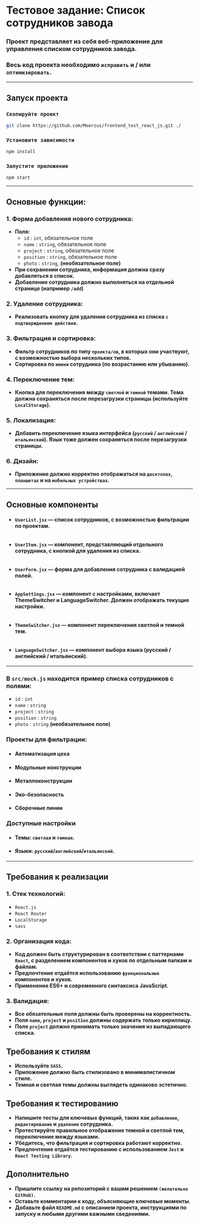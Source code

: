 # Тестовое задание: Список сотрудников завода

### Проект представляет из себя веб-приложение для управления списком сотрудников завода.
### Весь код проекта необходимо `исправить` и / или `оптимизировать`.

---

## Запуск проекта

### `Скопируйте проект`

```bash
git clone https://github.com/Meerzus/frontend_test_react_js.git ./
```

### `Установите зависимости`

```bash
npm install
```

### `Запустите приложение`

```bash
npm start
```

---

## Основные функции:

### 1. Форма добавления нового сотрудника:
   - **Поля:**
     - `id` : `int`, обязательное поле
     - `name` : `string`, обязательное поле
     - `project` : `string`, обязательное поле
     - `position` : `string`, обязательное поле
     - `photo` : `string`, **(необязательное поле)**
   - **При сохранении сотрудника, информация должна сразу добавляться в список.**
   - **Добавление сотрудника должно выполняться на отдельной странице (например `/add`)**

### 2. Удаление сотрудника:
   - **Реализовать кнопку для удаления сотрудника из списка `с подтверждением действия`.**

### 3. Фильтрация и сортировка:
   - **Фильтр сотрудников по типу `проекта/ов`, в которых они участвуют, с возможностью выбора нескольких типов.**
   - **Сортировка по `имени` сотрудника (по возрастанию или убыванию).**

### 4. Переключение тем:
   - **Кнопка для переключения между `светлой` и `темной` темами. Тема должна сохраняться после перезагрузки страницы (используйте `LocalStorage`).**

### 5. Локализация:
   - **Добавить переключение языка интерфейса (`русский` / `английский` / `итальянский`). Язык тоже должен сохраняться после перезагрузки страницы.**

### 6. Дизайн:
   - **Приложение должно корректно отображаться на `десктопах`, `планшетах` и на `мобильных устройствах`.**

---
## Основные компоненты
   - #### `UserList.jsx` — список сотрудников, с возможностью фильтрации по проектам.
######
   - #### `UserItem.jsx` — компонент, представляющий отдельного сотрудника, с кнопкой для удаления из списка.
######
   - #### `UserForm.jsx` — форма для добавления сотрудника с валидацией полей.
######
   - #### `AppSettings.jsx` — компонент с настройками, включает ThemeSwitcher и LanguageSwitcher. Должен отображать текущие настройки.
######
   - #### `ThemeSwitcher.jsx` — компонент переключения светлой и темной тем.
######
   - #### `LanguageSwitcher.jsx` — компонент выбора языка (русский / английский / итальянский).

---

### В `src/mock.js` находится пример списка сотрудников с полями:

- `id` : `int`
- `name` : `string`
- `project` : `string`
- `position` : `string`
- `photo` : `string` **(необязательное поле)**

### Проекты для фильтрации:
- #### Автоматизация цеха
- #### Модульные конструкции
- #### Металлоконструкции
- #### Эко-безопасность
- #### Сборочные линии

### Доступные настройки
- #### Темы: `светлая` и `темная`.
- #### Языки: `русский`/`английский`/`итальянский`.

---
## Требования к реализации
### 1. Стек технологий:
   - `React.js`
   - `React Router`
   - `LocalStorage`
   - `sass`

### 2. Организация кода:
   - **Код должен быть структурирован в соответствии с паттернами `React`, с разделением компонентов и хуков по отдельным папкам и файлам.**
   - **Предпочтение отдаётся использованию `функциональных` компонентов и хуков.**
   - **Применение ES6+ и современного синтаксиса JavaScript.**

### 3. Валидация:
   - **Все обязательные поля должны быть проверены на корректность.**
   - **Поля `name`, `project` и `position` должны содержать только кириллицу.**
   - **Поле `project` должно принимать только значения из выпадающего списка.**

## Требования к стилям
- **Используйте `SASS`.**
- **Приложение должно быть стилизовано в минималистичном стиле.**
- **Темная и светлая темы должны выглядеть одинаково эстетично.**

## Требования к тестированию
- **Напишите тесты для ключевых функций, таких как `добавление`, `редактирование` и `удаление` сотрудника.**
- **Протестируйте правильное отображение темной и светлой тем, переключение между языками.**
- **Убедитесь, что фильтрация и сортировка работают корректно.**
- **Предпочтение отдаётся тестированию с использованием `Jest` и `React Testing Library`.**

## Дополнительно
- **Пришлите ссылку на репозиторий с вашим решением `(желательно GitHub)`.**
- **Оставьте комментарии к коду, объясняющие ключевые моменты.**
- **Добавьте файл `README.md` с описанием проекта, инструкциями по запуску и любыми другими важными сведениями.**

